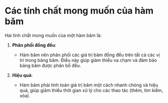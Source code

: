 # Các tính chất mong muốn của hàm băm

Hai tính chất mong muốn của một hàm băm là:

1. **Phân phối đồng đều**: 
   - Hàm băm nên phân phối các giá trị băm đồng đều trên tất cả các vị trí trong bảng băm. Điều này giúp giảm thiểu va chạm và đảm bảo bảng băm được phân bổ đều.

2. **Hiệu quả**: 
   - Hàm băm phải tính toán giá trị băm một cách nhanh chóng và hiệu quả, giúp giảm thiểu thời gian xử lý cho các thao tác (thêm, tìm kiếm, xóa).
